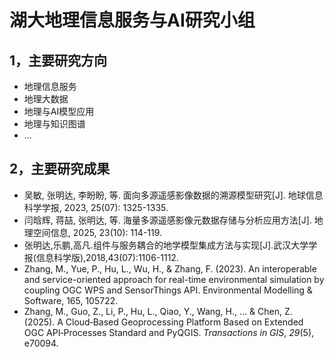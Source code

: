 # 湖大地理信息服务与AI研究小组

## 1，主要研究方向

- 地理信息服务
- 地理大数据
- 地理与AI模型应用
- 地理与知识图谱
- ...

## 2，主要研究成果

- 吴敏, 张明达, 李盼盼, 等. 面向多源遥感影像数据的溯源模型研究[J]. 地球信息科学学报, 2023, 25(07): 1325-1335.
- 闫晗辉, 蒋喆, 张明达, 等. 海量多源遥感影像元数据存储与分析应用方法[J]. 地理空间信息, 2025, 23(10): 114-119.
- 张明达,乐鹏,高凡.组件与服务耦合的地学模型集成方法与实现[J].武汉大学学报(信息科学版),2018,43(07):1106-1112.
- Zhang, M., Yue, P., Hu, L., Wu, H., & Zhang, F. (2023). An interoperable and service-oriented approach for real-time environmental simulation by coupling OGC WPS and SensorThings API. Environmental Modelling & Software, 165, 105722.
- Zhang, M., Guo, Z., Li, P., Hu, L.,  Qiao, Y., Wang, H., ... & Chen, Z. (2025). A Cloud‐Based  Geoprocessing Platform Based on Extended OGC API‐Processes Standard and  PyQGIS. *Transactions in GIS*, *29*(5), e70094.
